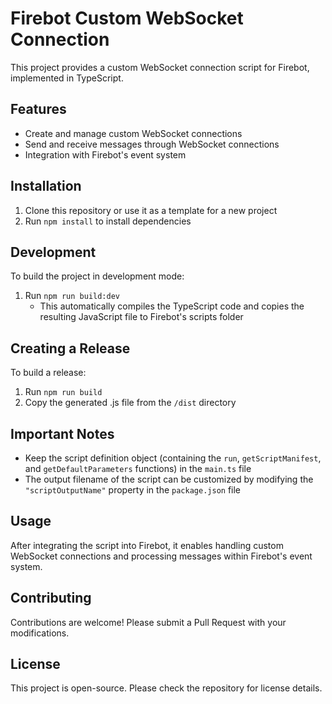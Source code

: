 # Firebot Custom WebSocket Connection

This project provides a custom WebSocket connection script for Firebot, implemented in TypeScript.

## Features

- Create and manage custom WebSocket connections
- Send and receive messages through WebSocket connections
- Integration with Firebot's event system

## Installation

1. Clone this repository or use it as a template for a new project
2. Run `npm install` to install dependencies

## Development

To build the project in development mode:

1. Run `npm run build:dev`
   - This automatically compiles the TypeScript code and copies the resulting JavaScript file to Firebot's scripts folder

## Creating a Release

To build a release:

1. Run `npm run build`
2. Copy the generated .js file from the `/dist` directory

## Important Notes

- Keep the script definition object (containing the `run`, `getScriptManifest`, and `getDefaultParameters` functions) in the `main.ts` file
- The output filename of the script can be customized by modifying the `"scriptOutputName"` property in the `package.json` file

## Usage

After integrating the script into Firebot, it enables handling custom WebSocket connections and processing messages within Firebot's event system.

## Contributing

Contributions are welcome! Please submit a Pull Request with your modifications.

## License

This project is open-source. Please check the repository for license details.
